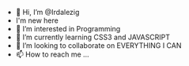 - 👋 Hi, I’m @Irdalezig
- I'm new here
- 👀 I’m interested in  Programming 
- 🌱 I’m currently learning CSS3 and JAVASCRIPT 
- 💞️ I’m looking to collaborate on EVERYTHING I CAN
- 📫 How to reach me ...

<!---
Irdalezig/Irdalezig is a ✨ special ✨ repository because its `README.md` (this file) appears on your GitHub profile.
You can click the Preview link to take a look at your changes.
--->
